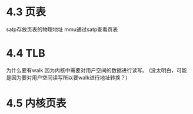 # 4.3 页表
satp存放页表的物理地址
mmu通过satp查看页表

# 4.4 TLB
为什么要有walk
因为内核中需要对用户空间的数据进行读写。
(没太明白，可能是因为要对用户空间读写所以要walk进行地址转换？)


# 4.5 内核页表
